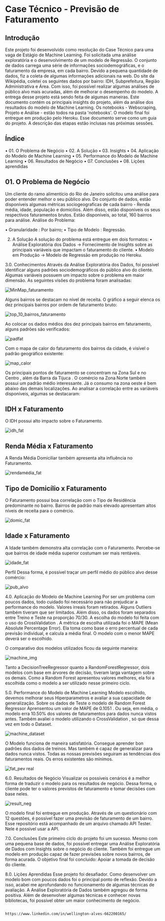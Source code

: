 # Case Técnico - Previsão de Faturamento

## Introdução 

Este projeto foi desenvolvido como resolução do Case Técnico para uma vaga de Estágio de Machine Learning. Foi solicitada uma análise exploratória e o desenvolvimento de um modelo de Regressão. O conjunto de dados carrega uma série de informações sociodemográficas, e o faturamento da empresa, em cada bairro. 
Devido a pequena quantidade de dados, fiz a coleta de algumas informações adicionais na web. Do site da Wikipédia, coletei os seguintes dados por bairro: IDH, Subprefeitura, Região Administrativa e Área. Com isso, foi possível realizar algumas análises de público alvo mais acuradas, além de melhorar o desempenho do modelo. 
A entrega desse projeto está sendo feita de algumas maneiras. Este documento contém os principais insights do projeto, além da análise dos resultados do modelo de Machine Learning. Os notebooks - Webscraping, Projeto e Análise - estão todos na pasta 'notebooks'. O modelo final foi entregue em produção pelo Heroku. 
Esse documento serve como um guia do projeto. A descrição das etapas estão inclusas nas próximas sessões. 

## Índice 

•	01. O Problema de Negócio 
•	02. A Solução 
•	03. Insights 
•	04. Aplicação do Modelo de Machine Learning 
•	05. Performance do Modelo de Machine Learning 
•	06. Resultados de Negócio 
•	07. Conclusões 
•	08. Lições aprendidas 

## 01. O Problema de Negócio 
Um cliente do ramo alimentício do Rio de Janeiro solicitou uma análise para poder entender melhor o seu público alvo. Do conjunto de dados, estão disponíveis algumas métricas sociogeograficas de cada bairro - Renda média, idade, população e domicilios. Além disso, estão disponíveis os seus respectivos faturamentos brutos. Estão disponíveis, ao total, 160 bairros para análise. 
Análise do Problema: 

•	Granularidade : Por bairro; 
•	Tipo de Modelo : Regressão. 

02. A Solução 
A solução do problema está entregue em dois formatos: 
•	Análise Exploratória dos Dados -> Fornecimento de Insights sobre as principais variáveis que impactam o faturamento do cliente. 
•	Modelo em Produção -> Modelo de Regressão em produção no Heroku. 

3.0. Conhecimentos 
Através da Análise Exploratória dos Dados, foi possível identificar alguns padrões sociodemográficos do público alvo do cliente. Algumas variáveis possuem um impacto sobre o problema em maior dimensão. As seguintes visões do problema foram analisadas: 

![MinMap_faturamento](https://user-images.githubusercontent.com/86089406/123551997-93abe580-d74a-11eb-9f14-dd16f2d7e8e4.png)

 
Alguns bairros se destacam no nível de receita. O gráfico a seguir elenca os dez principais bairros por ordem de faturamento bruto:

![top_10_bairros_faturamento](https://user-images.githubusercontent.com/86089406/123552059-cce45580-d74a-11eb-811f-54feb8a9c22f.png)

 
Ao colocar os dados médios dos dez principais bairros em faturamento, alguns padrões são verificados:

![padfat](https://user-images.githubusercontent.com/86089406/123552141-2d739280-d74b-11eb-95e0-e0832b947b0a.png)



Com o mapa de calor do faturamento dos bairros da cidade, é visível o padrão geográfico existente:

![map_calor](https://user-images.githubusercontent.com/86089406/123552205-82170d80-d74b-11eb-8a2a-af2672b5c5ee.png)

 
Os principais pontos de faturamento se concentram na Zona Sul e no Centro , além da Barra da Tijuca . O comércio na Zona Norte também possui um padrão médio interessante. Já o consumo na zona oeste é bem abaixo das demais localizações. 
Ao analisar a correlação entre as variáveis disponíveis, algumas se destacaram: 
## IDH x Faturamento 
O IDH possui alto impacto sobre o Faturamento. 

![idh_fat](https://user-images.githubusercontent.com/86089406/123552245-b12d7f00-d74b-11eb-83fa-4f69f783d75e.png)

 

## Renda Média x Faturamento 
A Renda Média Domiciliar também apresenta alta influência no Faturamento. 

![rendamédia_fat](https://user-images.githubusercontent.com/86089406/123552429-7a0b9d80-d74c-11eb-9fd2-bbc7d263deaf.png)


 
## Tipo de Domicílio x Faturamento 
O Faturamento possui boa correlação com o Tipo de Residência predominante no bairro. Bairros de padrão mais elevado apresentam altos níveis de receita para o comércio. 

![domic_fat](https://user-images.githubusercontent.com/86089406/123552457-9d364d00-d74c-11eb-997a-76630ea29273.png)

 

## Idade x Faturamento 
A Idade também demonstra alta correlação com o Faturamento. Percebe-se que bairros de idade média superior costumam ser mais rentáveis.

![idade_fat](https://user-images.githubusercontent.com/86089406/123552507-d1117280-d74c-11eb-9fef-c9d2efa2154b.png)



Perfil 
Dessa forma, é possível traçar um perfil médio do público alvo desse comércio: 

![pub_alvo](https://user-images.githubusercontent.com/86089406/123552538-fd2cf380-d74c-11eb-99b8-a8ffbbf58f5a.png)

 

4.0. Aplicação do Modelo de Machine Learning 
Por ser um problema com poucos dados, todo cuidado foi necessário para não prejudicar a performance do modelo. Valores irreais foram retirados. Alguns Outliers também tiveram que ser limitados. 
Além disso, os dados foram separados entre Treino e Teste na proporção 70/30. A escolha do modelo foi feita com o uso do CrossValidation . A métrica de escolha utilizada foi o MAPE (Mean Absolute Percentage Error). Ela toma como base o erro percentual de cada previsão individual, e calcula a média final. O modelo com o menor MAPE deverá ser o escolhido. 




O comparativo dos modelos utilizados ficou da seguinte maneira: 

![machine_img](https://user-images.githubusercontent.com/86089406/123552580-2e0d2880-d74d-11eb-9602-205ba23ba847.png)

 
Tanto a DecisionTreeRegressor quanto a RandomForestRegressor, dois modelos com base em árvores de decisão, tiveram larga vantagem sobre os demais. Como a Random Forest apresentou valores melhores, ela foi a escolhida como o modelo a ser utilizado nesse primeiro ciclo.

5.0. Performance do Modelo de Machine Learning 
Modelo escolhido, devemos melhorar seus Hiperparametros e avaliar a sua capacidade de generalização. 
Sobre os dados de Teste o modelo de Random Forest Regressor Aprensentou um valor de MAPE de 0.1051 . Ou seja, em média, o modelo erra 10.50% dos valores de faturamentos para dados nunca vistos antes. 
Também avaliei o modelo utilizando o CrossValidation , só que dessa vez em todo o Dataset. 
 
![machine_dataset](https://user-images.githubusercontent.com/86089406/123552616-509f4180-d74d-11eb-9cc0-00f53fa6b5b9.png)



O Modelo funciona de maneira satisfatória. Consegue aprender bon padrões dos dados de treinos. Mas também é capaz de generalizar para dados nunca vistos. Todas as nossas previsões seguiram as tendências dos faturamentos reais. Os erros existentes são mínimos.

 ![fat_pev real](https://user-images.githubusercontent.com/86089406/123552659-788ea500-d74d-11eb-8527-077d94e0e4d9.png)


6.0. Resultados de Negócio 
Visualizar os possíveis cenários é a melhor forma de traduzir o modelo para os resultados de negócio. Dessa forma, o cliente pode ter o valores previstos de faturamento e tomar decisões com base neles. 

![result_neg](https://user-images.githubusercontent.com/86089406/123552704-a542bc80-d74d-11eb-82fa-85c9131e30f9.png)


O modelo final foi entregue em produção. Através de um questionário com 12 questões, é possível fazer uma previsão de faturamento de um bairro. Esse repositório está acompanhado de um arquivo chamado API Tester. Nele é possível usar a API.

7.0. Conclusões 
Este primeiro ciclo do projeto foi um sucesso. Mesmo com uma pequena base de dados, foi possível entregar uma Análise Exploratória de Dados com Insights sobre o negócio do cliente. Também foi entregue um modelo em produção capaz de fazer previsões sobre novos bairros, de forma acurada. O objetivo final foi concluido: Apoiar a tomada de decisão do cliente. 

8.0. Lições Aprendidas 
Esse projeto foi desafiador. Como desenvolver um modelo bom com poucos dados foi o principal ponto de reflexão. Devido a isso, acabei me aprofundando no funcionamento de algumas técnicas de avaliação. A Análise Exploratória de Dados também agregou de forma positiva. Além de desenvolver algumas técnicas e conhecer novas bibliotecas, foi possível obter um maior conhecimento de negócio. 

                                                               https://www.linkedin.com/in/wellington-alves-662200165/
